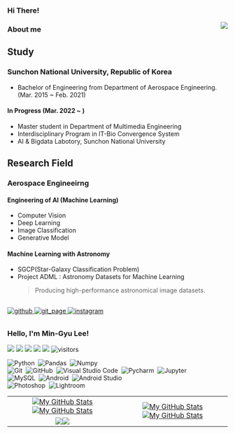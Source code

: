 ### Hi There!

<div align="right">
<img src="https://komarev.com/ghpvc/?username=PlutoMingyu&&style=flat-square" align="right" />
</div>  

### About me
## Study
### Sunchon National University, Republic of Korea
- Bachelor of Engineering from Department of Aerospace Engineering. (Mar. 2015 ~ Feb. 2021)

#### In Progress (Mar. 2022 ~ )
- Master student in Department of Multimedia Engineering 
- Interdisciplinary Program in IT-Bio Convergence System
- AI & Bigdata Labotory, Sunchon National University

## Research Field
### Aerospace Engineeirng

#### Engineering of AI (Machine Learning)
- Computer Vision
- Deep Learning
- Image Classification
- Generative Model

#### Machine Learning with Astronomy
- SGCP(Star-Galaxy Classification Problem)
- Project ADML : Astronomy Datasets for Machine Learning
    > Producing high-performance astronomical image datasets.


##
<a href="https://github.com/plutomingyu" target="_blank">
<img src=https://img.shields.io/badge/github-%2324292e.svg?&style=for-the-badge&logo=github&logoColor=white alt=github style="margin-bottom: 10px;" />
  
<a href="https://plutomingyu.github.io" target="_blank">
<img src=https://img.shields.io/badge/git_pgae-%2324292e.svg?&style=for-the-badge&logo=github&logoColor=white4&color=007ACC alt=git_page style="margin-bottom: 10px;" />

<a href="https://instagram.com/pluto_mingyu" target="_blank">
<img src=https://img.shields.io/badge/instagram-%23000000.svg?&style=for-the-badge&logo=instagram&logoColor=white&color=E4405F alt=instagram style="margin-bottom: 10px;" />
</a>
  

### Hello, I'm Min-Gyu Lee!

<p align="left">
    <a href="https://github.com/PlutoMingyu/PlutoMingyu"><img src="https://img.shields.io/badge/status-updating-brightgreen.svg"></a>
    <a href="https://github.com/python/cpython"><img src="https://img.shields.io/badge/Python-3.10-FF1493.svg"></a>
    <a href="https://github.com/PlutoMingyu/PlutoMingyu/graphs/contributors"><img src="https://img.shields.io/github/contributors/PlutoMingyu/PlutoMingyu?color=blue"></a>
    <a href="https://github.com/PlutoMingyu"><img src="https://img.shields.io/github/stars/PlutoMingyu.svg?color=blue&logo=github"></a>
     <a href="https://github.com/vaibhavvikas/vaibhavvikas/network/members"><img src="https://img.shields.io/github/forks/vaibhavvikas/vaibhavvikas.svg?color=blue&logo=github"></a>
    <img src="https://visitor-badge.laobi.icu/badge?page_id=PlutoMingyu.PlutoMingyu" alt="visitors"/>
</p>



![Python](https://img.shields.io/badge/-Python-555?style=flat&logo=python)&nbsp;
![Pandas](https://img.shields.io/badge/-Pandas-555?style=flat&logo=pandas)&nbsp;
![Numpy](https://img.shields.io/badge/-Numpy-555?style=flat&logo=numpy)&nbsp;\
![Git](https://img.shields.io/badge/-Git-555?style=flat&logo=git)&nbsp;
![GitHub](https://img.shields.io/badge/-GitHub-555?style=flat&logo=github)&nbsp;
![Visual Studio Code](https://img.shields.io/badge/-Visual%20Studio%20Code-555?style=flat&logo=visual-studio-code&logoColor=007ACC)&nbsp;
![Pycharm](https://img.shields.io/badge/-pycharm-555?style=flat&logo=pycharm)&nbsp;
![Jupyter](https://img.shields.io/badge/-Jupyter-555?style=flat&logo=jupyter)&nbsp;\
![MySQL](https://img.shields.io/badge/-mysql-555?style=flat&logo=mysql)&nbsp;
![Android](https://img.shields.io/badge/-android-555?style=flat&logo=android)&nbsp;
![Android Studio](https://img.shields.io/badge/-androidstudio-555?style=flat&logo=androidstudio)&nbsp;\
![Photoshop](https://img.shields.io/badge/-Photoshop-555?style=flat&logo=adobe-Photoshop)&nbsp;
![Lightroom](https://img.shields.io/badge/-lightroom-555?style=flat&logo=adobe-lightroom)&nbsp;


<table>
    <tr>
        <td align="center"><a href="https://github.com/PlutoMingyu#gh-light-mode-only"><img src="https://github-readme-stats.vercel.app/api?username=PlutoMingyu&show_icons=true&theme=default&include_all_commits=true#gh-light-mode-only" alt="My GitHub Stats"/></a><a href="https://github.com/PlutoMingyu#gh-dark-mode-only"><img src="https://github-readme-stats.vercel.app/api?username=PlutoMingyu&show_icons=true&theme=tokyonight&include_all_commits=true#gh-dark-mode-only" alt="My GitHub Stats"/></a></td>
        <td rowspan="2" align="center"><a href="https://github.com/PlutoMingyu#gh-light-mode-only"><img src="https://github-readme-stats.vercel.app/api/top-langs/?username=PlutoMingyu&theme=default&langs_count=8#gh-light-mode-only" alt="My GitHub Stats"/></a><a href="https://github.com/PlutoMingyu#gh-dark-mode-only"><img src="https://github-readme-stats.vercel.app/api/top-langs/?username=PlutoMingyu&theme=tokyonight&langs_count=8#gh-dark-mode-only" alt="My GitHub Stats"/></a></td>
    </tr>
    <tr>
        <td align="center"><a href="https://github.com/PlutoMingyu#gh-light-mode-only"><img src="https://github-readme-streak-stats.herokuapp.com/?user=PlutoMingyu&theme=default"/></a><a href="https://github.com/PlutoMingyu#gh-dark-mode-only"><img src="https://github-readme-streak-stats.herokuapp.com/?user=PlutoMingyu&theme=tokyonight"/></a></td>
    </tr>
</table>
